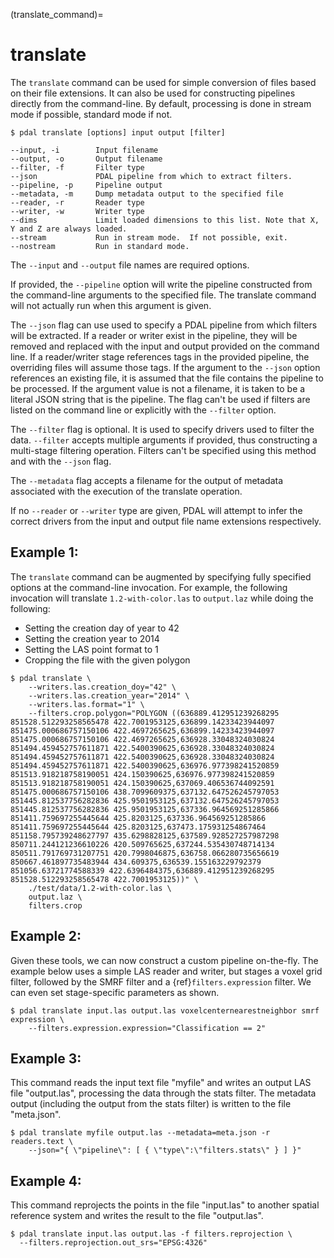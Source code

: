 (translate_command)=

# translate

The `translate` command can be used for simple conversion of files based on
their file extensions. It can also be used for constructing pipelines directly
from the command-line.  By default, processing is done in stream mode
if possible, standard mode if not.

```
$ pdal translate [options] input output [filter]
```

```
--input, -i        Input filename
--output, -o       Output filename
--filter, -f       Filter type
--json             PDAL pipeline from which to extract filters.
--pipeline, -p     Pipeline output
--metadata, -m     Dump metadata output to the specified file
--reader, -r       Reader type
--writer, -w       Writer type
--dims             Limit loaded dimensions to this list. Note that X, Y and Z are always loaded.
--stream           Run in stream mode.  If not possible, exit.
--nostream         Run in standard mode.
```

The `--input` and `--output` file names are required options.

If provided, the `--pipeline` option will write the pipeline constructed
from the command-line arguments to the specified file.  The translate
command will not actually run when this argument is given.

The `--json` flag can use used to specify a PDAL pipeline from which
filters will be extracted.  If a reader or writer exist in the pipeline,
they will be removed and replaced with the input and output provided on
the command line.  If a reader/writer stage references tags in the
provided pipeline, the overriding files will assume those tags.  If the
argument to the `--json` option references an existing file, it is assumed
that the file contains the pipeline to be processed.  If the argument value
is not a filename, it is taken to be a literal JSON string that is
the pipeline.  The flag
can't be used if filters are listed on the command line or explicitly
with the `--filter` option.

The `--filter` flag is optional. It is used to specify drivers used to
filter the data. `--filter` accepts multiple arguments if provided, thus
constructing a multi-stage filtering operation.  Filters can't be specified
using this method and with the `--json` flag.

The `--metadata` flag accepts a filename for the output of metadata
associated with the execution of the translate operation.

If no `--reader` or `--writer` type are given, PDAL will attempt to infer
the correct drivers from the input and output file name extensions respectively.

## Example 1:

The `translate` command can be augmented by specifying fully specified
options at
the command-line invocation. For example, the following invocation will
translate `1.2-with-color.las` to `output.laz` while doing the following:

- Setting the creation day of year to 42
- Setting the creation year to 2014
- Setting the LAS point format to 1
- Cropping the file with the given polygon

```
$ pdal translate \
    --writers.las.creation_doy="42" \
    --writers.las.creation_year="2014" \
    --writers.las.format="1" \
    --filters.crop.polygon="POLYGON ((636889.412951239268295 851528.512293258565478 422.7001953125,636899.14233423944097 851475.000686757150106 422.4697265625,636899.14233423944097 851475.000686757150106 422.4697265625,636928.33048324030824 851494.459452757611871 422.5400390625,636928.33048324030824 851494.459452757611871 422.5400390625,636928.33048324030824 851494.459452757611871 422.5400390625,636976.977398241520859 851513.918218758190051 424.150390625,636976.977398241520859 851513.918218758190051 424.150390625,637069.406536744092591 851475.000686757150106 438.7099609375,637132.647526245797053 851445.812537756282836 425.9501953125,637132.647526245797053 851445.812537756282836 425.9501953125,637336.964569251285866 851411.759697255445644 425.8203125,637336.964569251285866 851411.759697255445644 425.8203125,637473.175931254867464 851158.795739248627797 435.6298828125,637589.928527257987298 850711.244121236610226 420.509765625,637244.535430748714134 850511.791769731207751 420.7998046875,636758.066280735656619 850667.461897735483944 434.609375,636539.155163229792379 851056.63721774588339 422.6396484375,636889.412951239268295 851528.512293258565478 422.7001953125))" \
    ./test/data/1.2-with-color.las \
    output.laz \
    filters.crop
```

## Example 2:

Given these tools, we can now construct a custom pipeline on-the-fly. The
example below uses a simple LAS reader and writer, but stages a voxel
grid filter, followed by the SMRF filter and a {ref}`filters.expression` filter. We can even set
stage-specific parameters as shown.

```
$ pdal translate input.las output.las voxelcenternearestneighbor smrf expression \
    --filters.expression.expression="Classification == 2"
```

## Example 3:

This command reads the input text file "myfile" and writes an output LAS file
"output.las", processing the data through the stats filter.  The metadata
output (including the output from the stats filter) is written to the file
"meta.json".

```
$ pdal translate myfile output.las --metadata=meta.json -r readers.text \
    --json="{ \"pipeline\": [ { \"type\":\"filters.stats\" } ] }"
```

## Example 4:

This command reprojects the points in the file "input.las" to another spatial
reference system and writes the result to the file "output.las".

```
$ pdal translate input.las output.las -f filters.reprojection \
  --filters.reprojection.out_srs="EPSG:4326"
```
